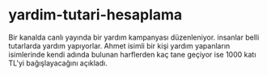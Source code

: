 # yardim-tutari-hesaplama
Bir kanalda canlı yayında bir yardım kampanyası düzenleniyor. insanlar belli tutarlarda yardım yapıyorlar.  Ahmet isimli bir kişi yardım yapanların isimlerinde kendi adında bulunan harflerden kaç tane geçiyor ise 1000 katı TL'yi bağışlayacağını açıkladı. 
